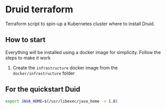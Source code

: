 # Druid terraform

Terraform script to spin-up a Kubernetes cluster where to install Druid.

## How to start

Everything will be installed using a docker image for simplicity. Follow the steps to make it work

1. Create the `infrastructure` docker image from the `docker/infrastructure` folder

## For the quickstart Duid

```bash
export JAVA_HOME=$(/usr/libexec/java_home -v 1.8)
```